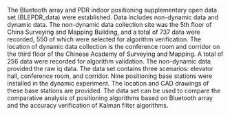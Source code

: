 The Bluetooth array and PDR indoor positioning supplementary open data set (BLEPDR_data) were established. Data includes non-dynamic data and dynamic data. The non-dynamic data collection site was the 5th floor of China Surveying and Mapping Building, and a total of 737 data were recorded, 550 of which were selected for algorithm verification. The location of dynamic data collection is the conference room and corridor on the third floor of the Chinese Academy of Surveying and Mapping. A total of 256 data were recorded for algorithm validation. The non-dynamic data provided the raw iq data. The data set contains three scenarios: elevator hall, conference room, and corridor. Nine positioning base stations were installed in the dynamic experiment. The location and CAD drawings of these base stations are provided. The data set can be used to compare the comparative analysis of positioning algorithms based on Bluetooth array and the accuracy verification of Kalman filter algorithms.
